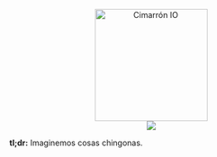 <p align="center">
<img src="http://til.chekos.dev/img/logo.png" width="200" alt="Cimarrón IO"><br>
<a href="https://til.chekos.dev/" target="_blank"><img src="https://img.shields.io/badge/website-Cimarr%C3%B3n%20IO-cd0d7a.svg"></a>
</p>


**tl;dr:** Imaginemos cosas chingonas.
